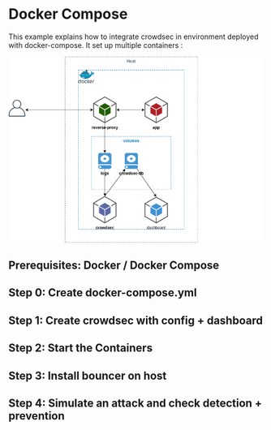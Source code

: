 # Docker Compose

This example explains how to integrate crowdsec in environment deployed with docker-compose. It set up multiple containers :

![Schema](schema.png)

## Prerequisites: Docker / Docker Compose

## Step 0: Create docker-compose.yml

## Step 1: Create crowdsec with config + dashboard

## Step 2: Start the Containers

## Step 3: Install bouncer on host

## Step 4: Simulate an attack and check detection + prevention
